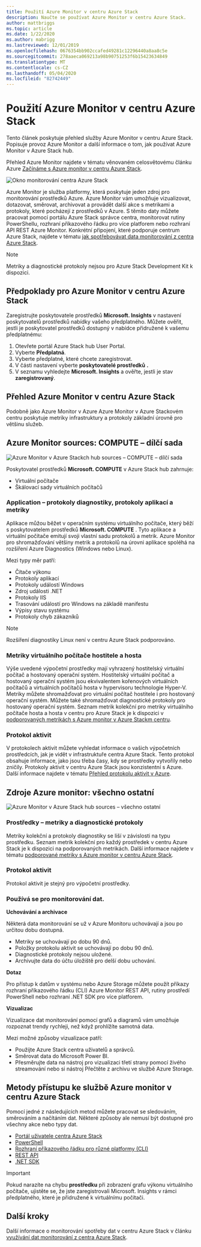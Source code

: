 ```yaml
---
title: Použití Azure Monitor v centru Azure Stack
description: Naučte se používat Azure Monitor v centru Azure Stack.
author: mattbriggs
ms.topic: article
ms.date: 1/22/2020
ms.author: mabrigg
ms.lastreviewed: 12/01/2019
ms.openlocfilehash: 0676354bb902ccafed49281c12296440a8aa8c5e
ms.sourcegitcommit: 278aaeca069213a98b90751253f6b15423634849
ms.translationtype: MT
ms.contentlocale: cs-CZ
ms.lasthandoff: 05/04/2020
ms.locfileid: "82742449"
---
```

# <a name="use-azure-monitor-on-azure-stack-hub"></a>Použití Azure Monitor v centru Azure Stack

Tento článek poskytuje přehled služby Azure Monitor v centru Azure Stack. Popisuje provoz Azure Monitor a další informace o tom, jak používat Azure Monitor v Azure Stack hub.

Přehled Azure Monitor najdete v tématu věnovaném celosvětovému článku Azure [Začínáme s Azure monitor v centru Azure Stack](https://docs.microsoft.com/azure/monitoring-and-diagnostics/monitoring-get-started).

![Okno monitorování centra Azure Stack](./media/azure-stack-metrics-azure-data/azs-monitor.png)

Azure Monitor je služba platformy, která poskytuje jeden zdroj pro monitorování prostředků Azure. Azure Monitor vám umožňuje vizualizovat, dotazovat, směrovat, archivovat a provádět další akce s metrikami a protokoly, které pocházejí z prostředků v Azure. S těmito daty můžete pracovat pomocí portálu Azure Stack správce centra, monitorovat rutiny PowerShellu, rozhraní příkazového řádku pro více platforem nebo rozhraní API REST Azure Monitor. Konkrétní připojení, které podporuje centrum Azure Stack, najdete v tématu [jak spotřebovávat data monitorování z centra Azure Stack](azure-stack-metrics-monitor.md).

> [!Note]
> Metriky a diagnostické protokoly nejsou pro Azure Stack Development Kit k dispozici.

## <a name="prerequisites-for-azure-monitor-on-azure-stack-hub"></a>Předpoklady pro Azure Monitor v centru Azure Stack

Zaregistrujte poskytovatele prostředků **Microsoft. Insights** v nastavení poskytovatelů prostředků nabídky vašeho předplatného. Můžete ověřit, jestli je poskytovatel prostředků dostupný v nabídce přidružené k vašemu předplatnému:

1. Otevřete portál Azure Stack hub User Portal.
2. Vyberte **Předplatná**.
3. Vyberte předplatné, které chcete zaregistrovat.
4. V části nastavení vyberte **poskytovatelé prostředků** **.** 
5. V seznamu vyhledejte **Microsoft. Insights** a ověřte, jestli je stav **zaregistrovaný**.

## <a name="overview-of-azure-monitor-on-azure-stack-hub"></a>Přehled Azure Monitor v centru Azure Stack

Podobně jako Azure Monitor v Azure Azure Monitor v Azure Stackovém centru poskytuje metriky infrastruktury a protokoly základní úrovně pro většinu služeb.

## <a name="azure-monitor-sources-compute-subset"></a>Azure Monitor sources: COMPUTE – dílčí sada

![Azure Monitor v Azure Stackch hub sources – COMPUTE – dílčí sada](media//azure-stack-metrics-azure-data/azs-monitor-computersubset.svg)

Poskytovatel prostředků **Microsoft. COMPUTE** v Azure Stack hub zahrnuje:
 - Virtuální počítače 
 - Škálovací sady virtuálních počítačů

### <a name="application---diagnostics-logs-app-logs-and-metrics"></a>Application – protokoly diagnostiky, protokoly aplikací a metriky

Aplikace můžou běžet v operačním systému virtuálního počítače, který běží s poskytovatelem prostředků **Microsoft. COMPUTE** . Tyto aplikace a virtuální počítače emitují svoji vlastní sadu protokolů a metrik. Azure Monitor pro shromažďování většiny metrik a protokolů na úrovni aplikace spoléhá na rozšíření Azure Diagnostics (Windows nebo Linux).

Mezi typy měr patří:
 - Čítače výkonu
 - Protokoly aplikací
 - Protokoly událostí Windows
 - Zdroj události .NET
 - Protokoly IIS
 - Trasování událostí pro Windows na základě manifestu
 - Výpisy stavu systému
 - Protokoly chyb zákazníků

> [!Note]  
> Rozšíření diagnostiky Linux není v centru Azure Stack podporováno.

### <a name="host-and-guest-vm-metrics"></a>Metriky virtuálního počítače hostitele a hosta

Výše uvedené výpočetní prostředky mají vyhrazený hostitelský virtuální počítač a hostovaný operační systém. Hostitelský virtuální počítač a hostovaný operační systém jsou ekvivalentem kořenových virtuálních počítačů a virtuálních počítačů hosta v hypervisoru technologie Hyper-V. Metriky můžete shromažďovat pro virtuální počítač hostitele i pro hostovaný operační systém. Můžete také shromažďovat diagnostické protokoly pro hostovaný operační systém. Seznam metrik kolekční pro metriky virtuálního počítače hosta a hosta v centru pro Azure Stack je k dispozici v [podporovaných metrikách s Azure monitor v Azure Stackm centru](azure-stack-metrics-supported.md). 

### <a name="activity-log"></a>Protokol aktivit

V protokolech aktivit můžete vyhledat informace o vašich výpočetních prostředcích, jak je vidět v infrastruktuře centra Azure Stack. Tento protokol obsahuje informace, jako jsou třeba časy, kdy se prostředky vytvořily nebo zničily. Protokoly aktivit v centru Azure Stack jsou konzistentní s Azure. Další informace najdete v tématu [Přehled protokolu aktivit v Azure](https://docs.microsoft.com/azure/monitoring-and-diagnostics/monitoring-overview-activity-logs). 


## <a name="azure-monitor-sources-everything-else"></a>Zdroje Azure monitor: všechno ostatní

![Azure Monitor v Azure Stack hub sources – všechno ostatní](media//azure-stack-metrics-azure-data/azs-monitor-othersubset.svg)

### <a name="resources---metrics-and-diagnostics-logs"></a>Prostředky – metriky a diagnostické protokoly

Metriky kolekční a protokoly diagnostiky se liší v závislosti na typu prostředku. Seznam metrik kolekční pro každý prostředek v centru Azure Stack je k dispozici na podporovaných metrikách. Další informace najdete v tématu [podporované metriky s Azure monitor v centru Azure Stack](azure-stack-metrics-supported.md).

### <a name="activity-log"></a>Protokol aktivit

Protokol aktivit je stejný pro výpočetní prostředky. 

### <a name="uses-for-monitoring-data"></a>Používá se pro monitorování dat.

**Uchovávání a archivace**  

Některá data monitorování se už v Azure Monitoru uchovávají a jsou po určitou dobu dostupná. 
 - Metriky se uchovávají po dobu 90 dnů. 
 - Položky protokolu aktivit se uchovávají po dobu 90 dnů. 
 - Diagnostické protokoly nejsou uložené.
 - Archivujte data do účtu úložiště pro delší dobu uchování.

**Dotaz**  

Pro přístup k datům v systému nebo Azure Storage můžete použít příkazy rozhraní příkazového řádku (CLI) Azure Monitor REST API, rutiny prostředí PowerShell nebo rozhraní .NET SDK pro více platforem. 

**Vizualizac**

Vizualizace dat monitorování pomocí grafů a diagramů vám umožňuje rozpoznat trendy rychleji, než když prohlížíte samotná data. 

Mezi možné způsoby vizualizace patří:
 - Použijte Azure Stack centra uživatelů a správců.
 - Směrovat data do Microsoft Power BI.
 - Přesměrujte data na nástroj pro vizualizaci třetí strany pomocí živého streamování nebo si nástroj Přečtěte z archivu ve službě Azure Storage.

## <a name="methods-of-accessing-azure-monitor-on-azure-stack-hub"></a>Metody přístupu ke službě Azure monitor v centru Azure Stack

Pomocí jedné z následujících metod můžete pracovat se sledováním, směrováním a načítáním dat. Některé způsoby ale nemusí být dostupné pro všechny akce nebo typy dat. 

 - [Portál uživatele centra Azure Stack](azure-stack-use-portal.md)
 - [PowerShell](https://docs.microsoft.com/azure/monitoring-and-diagnostics/insights-powershell-samples)
 - [Rozhraní příkazového řádku pro různé platformy (CLI)](https://docs.microsoft.com/azure/monitoring-and-diagnostics/insights-cli-samples)
 - [REST API](https://docs.microsoft.com/rest/api/monitor)
 - [.NET SDK](https://www.nuget.org/packages/Microsoft.Azure.Management.Monitor)

> [!Important]  
> Pokud narazíte na chybu **prostředku** při zobrazení grafu výkonu virtuálního počítače, ujistěte se, že jste zaregistrovali Microsoft. Insights v rámci předplatného, které je přidružené k virtuálnímu počítači.

## <a name="next-steps"></a>Další kroky

Další informace o monitorování spotřeby dat v centru Azure Stack v článku [využívání dat monitorování z centra Azure Stack](azure-stack-metrics-monitor.md).
